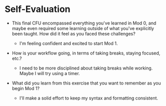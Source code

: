 # Self-Evaluation

- This final CFU encompassed everything you've learned in Mod 0,
  and maybe even required some learning outside of what you've explicitly been taught.
  How did it feel as you faced these challenges?

  - I'm feeling confident and excited to start Mod 1.

- How is your workflow going, in terms of taking breaks, staying focused, etc.?

  - I need to be more disciplined about taking breaks while working. Maybe I will try using a timer.

- What did you learn from this exercise that you want to remember as you begin Mod 1?

  - I'll make a solid effort to keep my syntax and formatting consistent.
